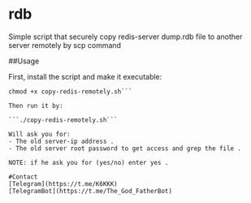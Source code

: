 # rdb
Simple script that securely copy redis-server dump.rdb file to another server remotely by scp command



##Usage

First, install the script and make it executable:

```wget "https://raw.githubusercontent.com/AY-ME/rdb/main/copy-redis-remotely.sh"
chmod +x copy-redis-remotely.sh```

Then run it by:

```./copy-redis-remotely.sh```

Will ask you for:
- The old server-ip address .
- The old server root password to get access and grep the file .

NOTE: if he ask you for (yes/no) enter yes .

#Contact 
[Telegram](https://t.me/K6KKK)
[TelegramBot](https://t.me/The_God_FatherBot)

